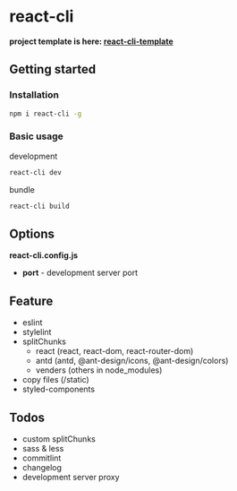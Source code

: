 # react-cli

**project template is here: [react-cli-template](https://github.com/jinxyang/react-cli-template)**



## Getting started

### Installation

```bash
npm i react-cli -g
```

### Basic usage

development

```bash
react-cli dev
```

bundle

```bash
react-cli build
```

## Options

**react-cli.config.js**

- **port** - development server port

## Feature

- eslint
- stylelint
- splitChunks
  - react (react, react-dom, react-router-dom)
  - antd (antd, @ant-design/icons, @ant-design/colors)
  - venders (others in node_modules)
- copy files (/static)
- styled-components

## Todos

- custom splitChunks
- sass & less
- commitlint
- changelog
- development server proxy